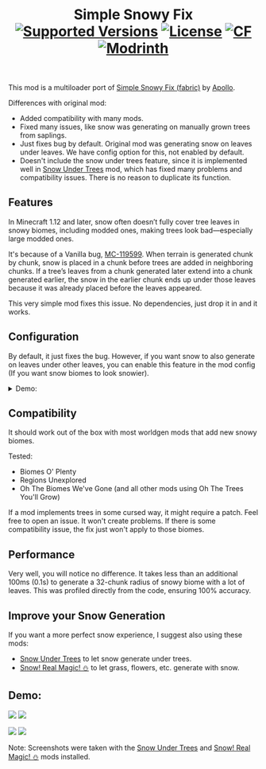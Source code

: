 #   

<h1 align="center">Simple Snowy Fix  <br>
	<a href="https://www.curseforge.com/minecraft/mc-mods/simple-snowy-fix-forge-fabric/files"><img src="https://cf.way2muchnoise.eu/versions/1211256(c70039).svg" alt="Supported Versions"></a>
	<a href="https://github.com/KostromDan/Simple-Snowy-Fix/blob/main/LICENSE"><img src="https://img.shields.io/github/license/KostromDan/Simple-Snowy-Fix?style=flat&color=900c3f" alt="License"></a>
	<a href="https://www.curseforge.com/minecraft/mc-mods/simple-snowy-fix-forge-fabric"><img src="http://cf.way2muchnoise.eu/1211256.svg" alt="CF"></a>
    <a href="https://modrinth.com/mod/simple-snowy-fix-(forge-fabric)"><img src="https://img.shields.io/modrinth/dt/3WP3HZRG?logo=modrinth&label=&suffix=%20&style=flat&color=242629&labelColor=5ca424&logoColor=1c1c1c" alt="Modrinth"></a>
    <br><br>
</h1>

This mod is a multiloader port of [Simple Snowy Fix (fabric)](https://github.com/Apollounknowndev/simple-snowy-fix) by [Apollo](https://github.com/Apollounknowndev).

Differences with original mod:

- Added compatibility with many mods.
- Fixed many issues, like snow was generating on manually grown trees from saplings.
- Just fixes bug by default. Original mod was generating snow on leaves under leaves. We have config option for this,
  not enabled by default.
- Doesn't include the snow under trees feature, since it is implemented well
  in [Snow Under Trees](https://github.com/bl4ckscor3/SnowUnderTrees) mod,
  which has fixed many problems and compatibility issues. There is no reason to duplicate its function.

## Features

In Minecraft 1.12 and later, snow often doesn’t fully cover tree leaves in snowy biomes,
including modded ones, making trees look bad—especially large modded ones.

It's because of a Vanilla bug, [MC-119599](https://bugs.mojang.com/browse/MC/issues/MC-119599).
When terrain is generated chunk by chunk, snow is placed in a chunk before trees are added in neighboring chunks.
If a tree’s leaves from a chunk generated later extend into a chunk generated earlier,
the snow in the earlier chunk ends up under those leaves because it was already placed before the leaves appeared.

This very simple mod fixes this issue. No dependencies, just drop it in and it works.

## Configuration

By default, it just fixes the bug.
However, if you want snow to also generate on leaves under other leaves,
you can enable this feature in the mod config (If you want snow biomes to look snowier).

<details>
  <summary>Demo:</summary>
  <img src="https://KostromDan.github.io/Simple-Snowy-Fix/demo_images/vanilla_leaves.gif" alt="Vanilla Leaves">
  <img src="https://KostromDan.github.io/Simple-Snowy-Fix/demo_images/BYWG_leaves.gif" alt="BYWG Leaves">
</details>

## Compatibility

It should work out of the box with most worldgen mods that add new snowy biomes.

Tested:

- Biomes O' Plenty
- Regions Unexplored
- Oh The Biomes We've Gone (and all other mods using Oh The Trees You'll Grow)

If a mod implements trees in some cursed way, it might require a patch. Feel free to open an issue.
It won't create problems. If there is some compatibility issue, the fix just won't apply to those biomes.

## Performance

Very well, you will notice no difference. It takes less than an additional 100ms (0.1s) to generate a 32-chunk radius
of snowy biome with a lot of leaves. This was profiled directly from the code, ensuring 100% accuracy.

## Improve your Snow Generation

If you want a more perfect snow experience, I suggest also using these mods:

* [Snow Under Trees](https://github.com/bl4ckscor3/SnowUnderTrees) to let snow generate under trees.
* [Snow! Real Magic! ⛄](https://github.com/Snownee/SnowRealMagic) to let grass, flowers, etc. generate with snow.

## Demo:

![](https://KostromDan.github.io/Simple-Snowy-Fix/demo_images/vanilla.gif)
![](https://KostromDan.github.io/Simple-Snowy-Fix/demo_images/vanilla_map.gif)

![](https://KostromDan.github.io/Simple-Snowy-Fix/demo_images/BYWG.gif)
![](https://KostromDan.github.io/Simple-Snowy-Fix/demo_images/BYWG_map.gif)

Note: Screenshots were taken with the [Snow Under Trees](https://github.com/bl4ckscor3/SnowUnderTrees) and [Snow! Real Magic! ⛄](https://github.com/Snownee/SnowRealMagic) mods installed.
